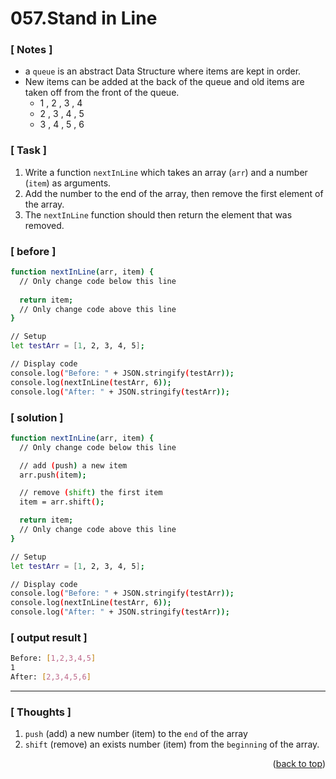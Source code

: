<a name="topage"></a>

# 057.Stand in Line

### [ Notes ]
  * a `queue` is an abstract Data Structure where items are kept in order.
  * New items can be added at the back of the queue and old items are taken off from the front of the queue.
     * 1 , 2 , 3 , 4
     * 2 , 3 , 4 , 5
     * 3 , 4 , 5 , 6

### [ Task ]
  1. Write a function `nextInLine` which takes an array (`arr`) and a number (`item`) as arguments.
  2. Add the number to the end of the array, then remove the first element of the array.
  3. The `nextInLine` function should then return the element that was removed.

### [ before ]

```sh
function nextInLine(arr, item) {
  // Only change code below this line
  
  return item;
  // Only change code above this line
}

// Setup
let testArr = [1, 2, 3, 4, 5];

// Display code
console.log("Before: " + JSON.stringify(testArr));
console.log(nextInLine(testArr, 6));
console.log("After: " + JSON.stringify(testArr));
```

### [ solution ]

```sh
function nextInLine(arr, item) {
  // Only change code below this line

  // add (push) a new item
  arr.push(item);

  // remove (shift) the first item
  item = arr.shift();

  return item;
  // Only change code above this line
}

// Setup
let testArr = [1, 2, 3, 4, 5];

// Display code
console.log("Before: " + JSON.stringify(testArr));
console.log(nextInLine(testArr, 6));
console.log("After: " + JSON.stringify(testArr));
```

### [ output result ]

```sh
Before: [1,2,3,4,5]
1
After: [2,3,4,5,6]
```

-----

### [ Thoughts ]

  1. `push` (add) a new number (item) to the `end` of the array
  2. `shift` (remove) an exists number (item) from the `beginning` of the array.
  
<p align="right">(<a href="#topage">back to top</a>)</p>
<br/>
<br/>

